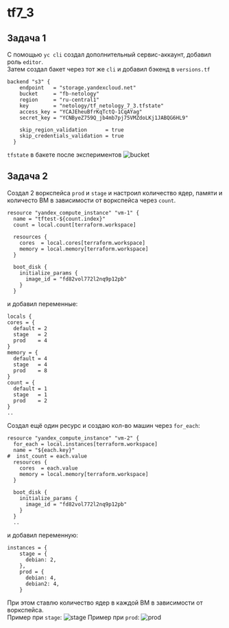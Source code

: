 # tf7_3
## Задача 1 
С помощью `yc cli` создал дополнительный сервис-аккаунт, добавил роль `editor`.  
Затем создал бакет через тот же `cli` и добавил бэкенд в `versions.tf`
```
backend "s3" {
    endpoint   = "storage.yandexcloud.net"
    bucket     = "fb-netology"
    region     = "ru-central1"
    key        = "netology/tf_netology_7_3.tfstate"
    access_key = "YCAJEheuBfrKqTctQ-1CqAYag"
    secret_key = "YCNByeZ759Q_jb4mb7pj75VMZdoLKj1JABQG6HL9"

    skip_region_validation      = true
    skip_credentials_validation = true
  }
```
`tfstate` в бакете после экспериментов
![bucket](https://user-images.githubusercontent.com/97126500/212778148-85263bf5-49cc-4ae0-ab8d-34a19651ac9b.png)

## Задача 2
Создал 2 воркспейса `prod` и `stage` и настроил количество ядер, памяти и количесто ВМ в зависимости от воркспейса через `count`.
```
resource "yandex_compute_instance" "vm-1" {
  name = "tftest-${count.index}"
  count = local.count[terraform.workspace]

  resources {
    cores  = local.cores[terraform.workspace]
    memory = local.memory[terraform.workspace]
  }

  boot_disk {
    initialize_params {
      image_id = "fd82vol772l2nq9p12pb"
    }
  }
  ```
  и добавил переменные:
  ```
  locals {
  cores = {
    default = 2
    stage   = 2
    prod    = 4
  }
  memory = {
    default = 4
    stage   = 4
    prod    = 8
  }
  count = {
    default = 1
    stage   = 1
    prod    = 2
  }
  ..
```
Cоздал ещё один ресурс и создаю кол-во машин через `for_each`:
```
resource "yandex_compute_instance" "vm-2" {
  for_each = local.instances[terraform.workspace]
  name = "${each.key}"
#  inst_count = each.value
  resources {
    cores  = each.value
    memory = local.memory[terraform.workspace]
  }

  boot_disk {
    initialize_params {
      image_id = "fd82vol772l2nq9p12pb"
    }
  }
  ..
```
и добавил переменную:
```
instances = {
    stage = {
      debian: 2,
    },
    prod = {
      debian: 4,
      debian2: 4,
    }
```
При этом ставлю количество ядер в каждой ВМ в зависимости от воркспейса.  
Пример при `stage`:
![stage](https://user-images.githubusercontent.com/97126500/212778692-e7ad5513-8d74-438e-88b8-7cc4d3be32b2.png)
Пример при `prod`:
![prod](https://user-images.githubusercontent.com/97126500/212778770-ee0ec230-2535-4fad-a1d4-23901c86311e.png)






